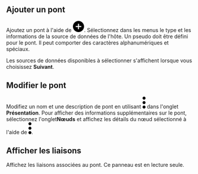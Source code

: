 Ajouter un pont
---------------

Ajoutez un pont à l'aide de ![""](Images/ebt1659745488877.svg). Sélectionnez dans les menus le type et les informations de la source de données de l'hôte. Un pseudo doit être défini pour le pont. Il peut comporter des caractères alphanumériques et spéciaux.

Les sources de données disponibles à sélectionner s'affichent lorsque vous choisissez **Suivant**.

Modifier le pont
----------------

Modifiez un nom et une description de pont en utilisant ![""](Images/zsz1597101912145.svg) dans l'onglet **Présentation**. Pour afficher des informations supplémentaires sur le pont, sélectionnez l'onglet**Nœuds** et affichez les détails du nœud sélectionné à l'aide de ![""](Images/zsz1597101912145.svg).

Afficher les liaisons
---------------------

Affichez les liaisons associées au pont. Ce panneau est en lecture seule.
